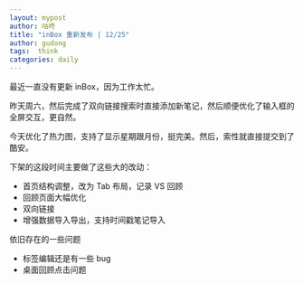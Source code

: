 ```yaml
---
layout: mypost
author: 咕咚
title: "inBox 重新发布 | 12/25"
author: gudong
tags:  think
categories: daily
---
```

最近一直没有更新 inBox，因为工作太忙。

昨天周六，然后完成了双向链接搜索时直接添加新笔记，然后顺便优化了输入框的全屏交互，更自然。

今天优化了热力图，支持了显示星期跟月份，挺完美。然后，索性就直接提交到了酷安。

下架的这段时间主要做了这些大的改动：
- 首页结构调整，改为 Tab 布局，记录 VS 回顾
- 回顾页面大幅优化
- 双向链接
- 增强数据导入导出，支持时间戳笔记导入


依旧存在的一些问题
- 标签编辑还是有一些 bug 
- 桌面回顾点击问题

